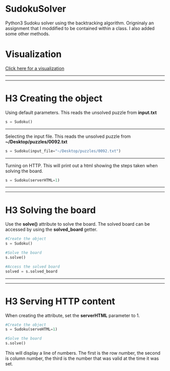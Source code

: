 # SudokuSolver
Python3 Sudoku solver using the backtracking algorithm. Origninaly an assignment that I moddified to be contained within a class. I also added some other methods.

# Visualization
[Click here for a visualization](http://jonathanhanley.eu/sudoku/)

___
___

# H3 Creating the object
Using default parameters. This reads the unsolved puzzle from <b>input.txt</b>
```python
s = Sudoku()
```

___

Selecting the input file. This reads the unsolved puzzle from <b>~/Desktop/puzzles/0092.txt</b>
```python
s = Sudoku(input_file="~/Desktop/puzzles/0092.txt")
```

___

Turning on HTTP. This will print out a html showing the steps taken when solving the board.
```python
s = Sudoku(serverHTML=1)
```


___
___

# H3 Solving the board
Use the <b>solve()</b> attribute to solve the board. The solved board can be accessed by using the <b>solved_board </b> getter.
```python
#Create the object
s = Sudoku()

#Solve the board
s.solve()

#Access the solved board
solved = s.solved_board
```


___
___

# H3 Serving HTTP content
When creating the attribute, set the <b>serverHTML</b> parameter to 1.
```python
#Create the object
s = Sudoku(serveHTML=1)

#Solve the board
s.solve()
```
This will display a line of numbers.
The first is the row number, the second is column number, the third is the number that was valid at the time it was set.

